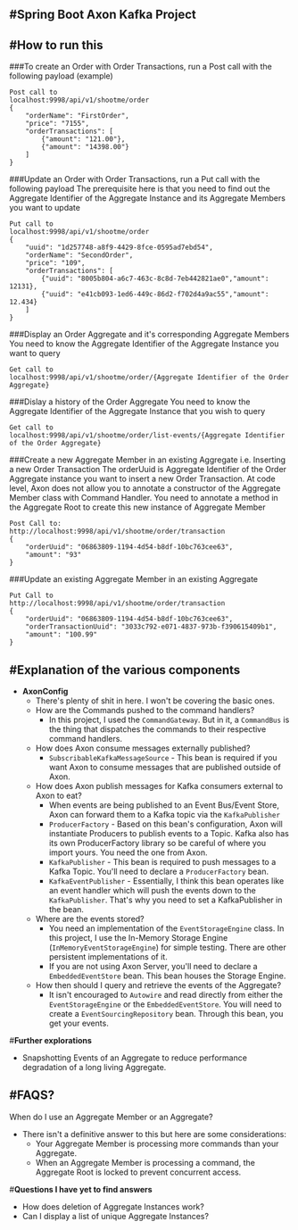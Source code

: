 #**Spring Boot Axon Kafka Project**
---


#**How to run this**
---

###To create an Order with Order Transactions, run a Post call with the following payload (example)
```
Post call to   
localhost:9998/api/v1/shootme/order
{
	"orderName": "FirstOrder",
    "price": "7155",
    "orderTransactions": [
        {"amount": "121.00"},
        {"amount": "14398.00"}
    ]
}
```

###Update an Order with Order Transactions, run a Put call with the following payload
The prerequisite here is that you need to find out the Aggregate Identifier of the Aggregate Instance and its Aggregate Members you want to update
```
Put call to   
localhost:9998/api/v1/shootme/order
{
    "uuid": "1d257748-a8f9-4429-8fce-0595ad7ebd54",
	"orderName": "SecondOrder",
    "price": "109",
    "orderTransactions": [
        {"uuid": "8005b804-a6c7-463c-8c8d-7eb442821ae0","amount": 12131},
        {"uuid": "e41cb093-1ed6-449c-86d2-f702d4a9ac55","amount": 12.434}
    ]
}
```

###Display an Order Aggregate and it's corresponding Aggregate Members
You need to know the Aggregate Identifier of the Aggregate Instance you want to query
```
Get call to   
localhost:9998/api/v1/shootme/order/{Aggregate Identifier of the Order Aggregate}
```

###Dislay a history of the Order Aggregate
You need to know the Aggregate Identifier of the Aggregate Instance that you wish to query
```
Get call to   
localhost:9998/api/v1/shootme/order/list-events/{Aggregate Identifier of the Order Aggregate}
```

###Create a new Aggregate Member in an existing Aggregate
i.e. Inserting a new Order Transaction
The orderUuid is Aggregate Identifier of the Order Aggregate instance you want to insert a new Order Transaction.
At code level, Axon does not allow you to annotate a constructor of the Aggregate Member class with Command Handler.
You need to annotate a method in the Aggregate Root to create this new instance of Aggregate Member 
```
Post Call to:   
http://localhost:9998/api/v1/shootme/order/transaction
{
    "orderUuid": "06863809-1194-4d54-b8df-10bc763cee63",
    "amount": "93"
}
```

###Update an existing Aggregate Member in an existing Aggregate
```
Put Call to   
http://localhost:9998/api/v1/shootme/order/transaction
{
    "orderUuid": "06863809-1194-4d54-b8df-10bc763cee63",
    "orderTransactionUuid": "3033c792-e071-4837-973b-f390615409b1",
	"amount": "100.99"
}
```

#**Explanation of the various components**
---
* **AxonConfig** 
    - There's plenty of shit in here. I won't be covering the basic ones.
    * How are the Commands pushed to the command handlers?
        * In this project, I used the ```CommandGateway```. But in it, a ```CommandBus``` is the thing that dispatches the commands to their respective command handlers.
    * How does Axon consume messages externally published?
        * ```SubscribableKafkaMessageSource``` - This bean is required if you want Axon to consume messages that are published outside of Axon.
    * How does Axon publish messages for Kafka consumers external to Axon to eat?
        * When events are being published to an Event Bus/Event Store, Axon can forward them to a Kafka topic via the ```KafkaPublisher```
        * ```ProducerFactory``` - Based on this bean's configuration, Axon will instantiate Producers to publish events to a Topic. Kafka also has its own ProducerFactory library so be careful of where you import yours. You need the one from Axon.
        * ```KafkaPublisher``` - This bean is required to push messages to a Kafka Topic. You'll need to declare a ```ProducerFactory``` bean.
        * ```KafkaEventPublisher``` - Essentially, I think this bean operates like an event handler which will push the events down to the ```KafkaPublisher```. That's why you need to set a KafkaPublisher in the bean.
    * Where are the events stored?
        * You need an implementation of the ```EventStorageEngine``` class. In this project, I use the In-Memory Storage Engine (```InMemoryEventStorageEngine```) for simple testing. There are other persistent implementations of it.
        * If you are not using Axon Server, you'll need to declare a ```EmbeddedEventStore``` bean. This bean houses the Storage Engine. 
    * How then should I query and retrieve the events of the Aggregate?
        * It isn't encouraged to ```Autowire``` and read directly from either the ```EventStorageEngine``` or the ```EmbeddedEventStore```. You will need to create a ```EventSourcingRepository``` bean. Through this bean, you get your events.
        
#**Further explorations**
* Snapshotting Events of an Aggregate to reduce performance degradation of a long living Aggregate. 

#**FAQS?**
---
When do I use an Aggregate Member or an Aggregate?
* There isn't a definitive answer to this but here are some considerations:
    * Your Aggregate Member is processing more commands than your Aggregate.
    * When an Aggregate Member is processing a command, the Aggregate Root is locked to prevent concurrent access. 

#**Questions I have yet to find answers**
* How does deletion of Aggregate Instances work?
* Can I display a list of unique Aggregate Instances?
